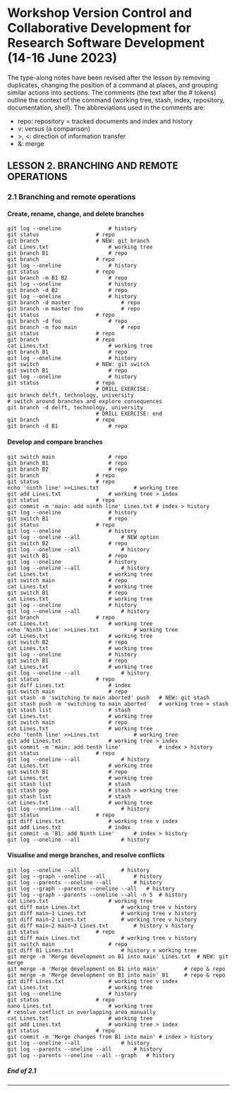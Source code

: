 # Workshop Version Control and Collaborative Development for Research Software Development (14-16 June 2023)

The type-along notes have been revised after the lesson by removing duplicates, changing the position of a command at places, and grouping similar actions into sections. The comments (the text after the # tokens) outline the context of the command (working tree, stash, index, repository, documentation, shell). The abbreviations used in the comments are:
* repo: repository = tracked documents and index and history
* v: versus (a comparison)
* \>, <: direction of information transfer
* &: merge

## LESSON 2. BRANCHING AND REMOTE OPERATIONS

### 2.1 Branching and remote operations

#### Create, rename, change, and delete branches

	git log --oneline				# history
	git status					# repo
	git branch					# NEW: git branch
	cat Lines.txt					# working tree
	git branch B1					# repo
	git branch					# repo
	git log --oneline				# history
	git status					# repo
	git branch -m B1 B2				# repo
	git log --oneline				# history
	git branch -d B2				# repo
	git log --oneline				# history
	git branch -d master				# repo
	git branch -m master foo			# repo
	git status					# repo
	git branch -d foo				# repo
	git branch -m foo main				# repo
	git status					# repo
	git branch					# repo
	cat Lines.txt					# working tree
	git branch B1					# repo
	git log --oneline				# history
	git switch					# NEW: git switch
	git switch B1					# repo
	git log --oneline				# history
	git status					# repo
								# DRILL EXERCISE:
	git branch delft, technology, university
	# switch around branches and explore consequences
	git branch -d delft, technology, university
								# DRILL EXERCISE: end
	git branch					# repo
	git branch -d B1				# repo

#### Develop and compare branches

	git switch main					# repo
	git branch B1					# repo
	git branch B2					# repo
	git branch					# repo
	git status					# repo
	echo 'ninth line' >>Lines.txt			# working tree
	git add Lines.txt				# working tree > index
	git status					# repo
	git commit -m 'main: add ninth line' Lines.txt # index > history
	git log --oneline				# history
	git switch B1					# repo
	git status					# repo
	git log --oneline				# history
	git log --oneline --all				# NEW option
	git switch B2					# repo
	git log --oneline --all				# history
	git switch B1					# repo
	git log --oneline				# history
	git log --oneline --all				# history
	cat Lines.txt					# working tree
	git switch main					# repo
	cat Lines.txt					# working tree
	git switch B1					# repo
	cat Lines.txt					# working tree
	git log --oneline				# history
	git log --oneline --all				# history
	git branch					# repo
	cat Lines.txt					# working tree
	echo 'Ninth Line' >>Lines.txt			# working tree
	cat Lines.txt					# working tree
	git switch B2					# repo
	cat Lines.txt					# working tree
	git log --oneline				# history
	git switch B1					# repo
	cat Lines.txt					# working tree
	git log --oneline --all				# history
	git status					# repo
	git diff Lines.txt				# index
	git switch main					# repo
	git stash -m 'switching to main aborted' push	# NEW: git stash
	git stash push -m 'switching to main aborted'	# working tree > stash
	git stash list					# stash
	cat Lines.txt					# working tree
	git switch main					# repo
	cat Lines.txt					# working tree
	echo 'tenth line' >>Lines.txt			# working tree
	git add Lines.txt				# working tree > index
	git commit -m 'main: add tenth line'			# index > history
	git status					# repo
	git log --oneline --all				# history
	cat Lines.txt					# working tree
	git switch B1					# repo
	cat Lines.txt					# working tree
	git stash list					# stash
	git stash pop					# stash > working tree
	git stash list					# stash
	cat Lines.txt					# working tree
	git log --oneline --all				# history
	git status					# repo
	git diff Lines.txt				# working tree v index
	git add Lines.txt				# index
	git commit -m 'B1: add Ninth Line'		# index > history
	git log --oneline --all				# history

#### Visualise and merge branches, and resolve conflicts

	git log --oneline --all				# history
	git log --graph --oneline --all			# history
	git log --parents --oneline --all		# history
	git log --graph --parents --oneline --all	# history
	git log --graph --parents --oneline --all -n 5	# history
	cat Lines.txt					# working tree
	git diff main Lines.txt				# working tree v history
	git diff main~1 Lines.txt			# working tree v history
	git diff main~2 Lines.txt			# working tree v history
	git diff main~2 main~3 Lines.txt		# history v history
	git status					# repo
	git diff main Lines.txt				# working tree v history
	git switch main					# repo
	git diff B1 Lines.txt				# history v working tree
	git merge -m 'Merge development on B1 into main' Lines.txt 	# NEW: git merge
	git merge -m 'Merge development on B1 into main'		# repo & repo
	git merge -m 'Merge development on B1 into main' B1		# repo & repo
	git diff Lines.txt				# working tree v index
	cat Lines.txt					# working tree
	git log --oneline				# history
	git status					# repo
	nano Lines.txt					# working tree
	# resolve conflict in overlapping area manually
	cat Lines.txt					# working tree
	git add Lines.txt				# working tree > index
	git status					# repo
	git commit -m 'Merge changes from B1 into main'	# index > history
	git log --oneline --all				# history
	git log --parents --oneline --all		# history
	git log --parents --oneline --all --graph	# history

##### End of 2.1
---
